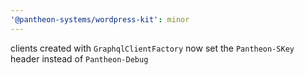 ```yaml
---
'@pantheon-systems/wordpress-kit': minor
---
```


clients created with `GraphqlClientFactory` now set the `Pantheon-SKey` header
instead of `Pantheon-Debug`
